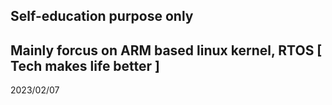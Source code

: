 Self-education purpose only
----------------------------------------------
Mainly forcus on ARM based linux kernel, RTOS
[ Tech makes life better ]
----------------------------------------------
2023/02/07
